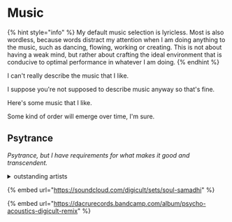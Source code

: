 # Music

{% hint style="info" %}
My default music selection is lyricless. Most is also wordless, because words distract my attention when I am doing anything to the music, such as dancing, flowing, working or creating. This is not about having a weak mind, but rather about crafting the ideal environment that is conducive to optimal performance in whatever I am doing.
{% endhint %}

I can't really describe the music that I like.

I suppose you're not supposed to describe music anyway so that's fine.

Here's some music that I like.

Some kind of order will emerge over time, I'm sure.

## Psytrance

_Psytrance, but I have requirements for what makes it good and transcendent._&#x20;

<details>

<summary>outstanding artists</summary>

|                  | bpm avg |   |
| ---------------- | ------- | - |
| digicult         | \~120   |   |
| tropical bleyage |         |   |
| u-recken         |         |   |
| akshan           |         |   |

</details>

{% embed url="https://soundcloud.com/digicult/sets/soul-samadhi" %}

{% embed url="https://dacrurecords.bandcamp.com/album/psycho-acoustics-digicult-remix" %}

